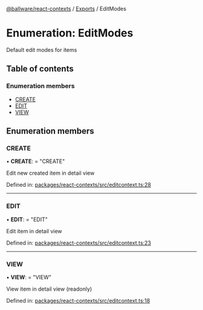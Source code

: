 [@ballware/react-contexts](../README.md) / [Exports](../modules.md) / EditModes

# Enumeration: EditModes

Default edit modes for items

## Table of contents

### Enumeration members

- [CREATE](editmodes.md#create)
- [EDIT](editmodes.md#edit)
- [VIEW](editmodes.md#view)

## Enumeration members

### CREATE

• **CREATE**: = "CREATE"

Edit new created item in detail view

Defined in: [packages/react-contexts/src/editcontext.ts:28](https://github.com/ballware/ballware-client/blob/13e0b60/packages/react-contexts/src/editcontext.ts#L28)

___

### EDIT

• **EDIT**: = "EDIT"

Edit item in detail view

Defined in: [packages/react-contexts/src/editcontext.ts:23](https://github.com/ballware/ballware-client/blob/13e0b60/packages/react-contexts/src/editcontext.ts#L23)

___

### VIEW

• **VIEW**: = "VIEW"

View item in detail view (readonly)

Defined in: [packages/react-contexts/src/editcontext.ts:18](https://github.com/ballware/ballware-client/blob/13e0b60/packages/react-contexts/src/editcontext.ts#L18)
